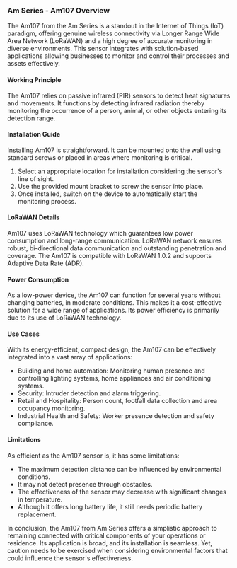 ### Am Series - Am107 Overview

The Am107 from the Am Series is a standout in the Internet of Things (IoT) paradigm, offering genuine wireless connectivity via Longer Range Wide Area Network (LoRaWAN) and a high degree of accurate monitoring in diverse environments. This sensor integrates with solution-based applications allowing businesses to monitor and control their processes and assets effectively.

#### Working Principle
The Am107 relies on passive infrared (PIR) sensors to detect heat signatures and movements. It functions by detecting infrared radiation thereby monitoring the occurrence of a person, animal, or other objects entering its detection range.

#### Installation Guide
Installing Am107 is straightforward. It can be mounted onto the wall using standard screws or placed in areas where monitoring is critical.

1. Select an appropriate location for installation considering the sensor's line of sight.
2. Use the provided mount bracket to screw the sensor into place.
3. Once installed, switch on the device to automatically start the monitoring process.

#### LoRaWAN Details
Am107 uses LoRaWAN technology which guarantees low power consumption and long-range communication. LoRaWAN network ensures robust, bi-directional data communication and outstanding penetration and coverage. The Am107 is compatible with LoRaWAN 1.0.2 and supports Adaptive Data Rate (ADR). 

#### Power Consumption 
As a low-power device, the Am107 can function for several years without changing batteries, in moderate conditions. This makes it a cost-effective solution for a wide range of applications. Its power efficiency is primarily due to its use of LoRaWAN technology.

#### Use Cases
With its energy-efficient, compact design, the Am107 can be effectively integrated into a vast array of applications:
- Building and home automation: Monitoring human presence and controlling lighting systems, home appliances and air conditioning systems.
- Security: Intruder detection and alarm triggering. 
- Retail and Hospitality: Person count, footfall data collection and area occupancy monitoring.
- Industrial Health and Safety: Worker presence detection and safety compliance.

#### Limitations
As efficient as the Am107 sensor is, it has some limitations:
- The maximum detection distance can be influenced by environmental conditions.
- It may not detect presence through obstacles.
- The effectiveness of the sensor may decrease with significant changes in temperature.
- Although it offers long battery life, it still needs periodic battery replacement.

In conclusion, the Am107 from Am Series offers a simplistic approach to remaining connected with critical components of your operations or residence. Its application is broad, and its installation is seamless. Yet, caution needs to be exercised when considering environmental factors that could influence the sensor's effectiveness.